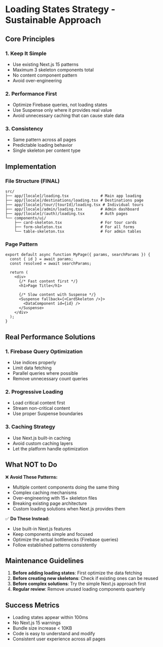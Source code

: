 # Loading States Strategy - Sustainable Approach

## Core Principles

### 1. **Keep It Simple**
- Use existing Next.js 15 patterns
- Maximum 3 skeleton components total
- No content component pattern
- Avoid over-engineering

### 2. **Performance First**
- Optimize Firebase queries, not loading states
- Use Suspense only where it provides real value
- Avoid unnecessary caching that can cause stale data

### 3. **Consistency**
- Same pattern across all pages
- Predictable loading behavior
- Single skeleton per content type

## Implementation

### File Structure (FINAL)
```
src/
├── app/[locale]/loading.tsx              # Main app loading
├── app/[locale]/destinations/loading.tsx # Destinations page
├── app/[locale]/tour/[tourId]/loading.tsx # Individual tours
├── app/[locale]/admin/loading.tsx        # Admin dashboard  
├── app/[locale]/(auth)/loading.tsx       # Auth pages
└── components/ui/
    ├── card-skeleton.tsx                 # For tour cards
    ├── form-skeleton.tsx                 # For all forms
    └── table-skeleton.tsx                # For admin tables
```

### Page Pattern
```tsx
export default async function MyPage({ params, searchParams }) {
  const { id } = await params;
  const resolved = await searchParams;
  
  return (
    <div>
      {/* Fast content first */}
      <h1>Page Title</h1>
      
      {/* Slow content with Suspense */}
      <Suspense fallback={<CardSkeleton />}>
        <DataComponent id={id} />
      </Suspense>
    </div>
  );
}
```

## Real Performance Solutions

### 1. Firebase Query Optimization
- Use indices properly
- Limit data fetching
- Parallel queries where possible
- Remove unnecessary count queries

### 2. Progressive Loading
- Load critical content first
- Stream non-critical content
- Use proper Suspense boundaries

### 3. Caching Strategy
- Use Next.js built-in caching
- Avoid custom caching layers
- Let the platform handle optimization

## What NOT to Do

❌ **Avoid These Patterns:**
- Multiple content components doing the same thing
- Complex caching mechanisms
- Over-engineering with 15+ skeleton files
- Breaking existing page architecture
- Custom loading solutions when Next.js provides them

✅ **Do These Instead:**
- Use built-in Next.js features
- Keep components simple and focused
- Optimize the actual bottlenecks (Firebase queries)
- Follow established patterns consistently

## Maintenance Guidelines

1. **Before adding loading states**: First optimize the data fetching
2. **Before creating new skeletons**: Check if existing ones can be reused
3. **Before complex solutions**: Try the simple Next.js approach first
4. **Regular review**: Remove unused loading components quarterly

## Success Metrics

- Loading states appear within 100ms
- No Next.js 15 warnings
- Bundle size increase < 10KB
- Code is easy to understand and modify
- Consistent user experience across all pages

